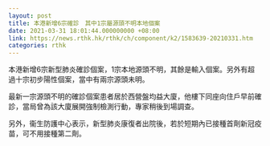 ```yaml
---
layout: post
title: 本港新增6宗確診　其中1宗屬源頭不明本地個案
date: 2021-03-31 18:01:44.000000000 +08:00
link: https://news.rthk.hk/rthk/ch/component/k2/1583639-20210331.htm
categories: rthk
---
```


本港新增6宗新型肺炎確診個案，1宗本地源頭不明，其餘是輸入個案。另外有超過十宗初步陽性個案，當中有兩宗源頭未明。

最新一宗源頭不明的確診個案患者居於西營盤均益大廈，他樓下同座向住戶早前確診，當局曾為該大廈展開強制檢測行動，專家稍後到場調查。

另外，衞生防護中心表示，新型肺炎康復者出院後，若於短期內已接種首劑新冠疫苗，可不用接種第二劑。

